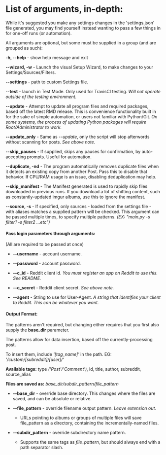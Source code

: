 # List of arguments, in-depth:
While it's suggested you make any settings changes in the 'settings.json' file generated, 
you may find yourself instead wanting to pass a few things in for one-off runs (or automation).

All arguments are optional, but some must be supplied in a group (and are grouped as such):

**-h, --help** -        show help message and exit

**--wizard, -w** - Launch the visual Setup Wizard, to make changes to your Settings/Sources/Filters.

**--settings** -        path to custom Settings file.

**--test** -            launch in Test Mode. Only used for TravisCI testing. 
*Will not operate outside of the testing environment.*

**--update**  -         Attempt to update all program files and required packages, based off the latest RMD release.
This is convenience functionality built in for the sake of simple automation, or users not familiar with Python/Git.
*On some systems, the process of updating Python packages will require Root/Administrator to work.*

**--update_only** -     Same as *--update*, only the script will stop afterwords without scanning for posts. 
*See above note.*

**--skip_pauses** -     If supplied, skips any pauses for confirmation, by auto-accepting prompts. Useful for automation.

**--duplicate, -nd** - The program automatically removes duplicate files when it detects an existing copy from another 
Post. Pass this to disable that behavior. If CPU/RAM usage is an issue, disabling deduplication may help.

**--skip_manifest** - The Manifest generated is used to rapidly skip files downloaded in previous runs. 
If you download a lot of shifting content, such as constantly-updated imgur albums, use this to ignore the manifest.

**--source, -s** - If specified, only sources - loaded from the settings file - with aliases matches a supplied pattern 
will be checked. This argument can be passed multiple times, to specify multiple patterns. 
*(EX: "main.py -s filter1 -s filter2 ...etc")*

#### Pass login parameters through arguments:
(All are required to be passed at once)
+ **--username**  -       account username. 

+ **--password**  -       account password.

+ **--c_id**   -          Reddit client id.  *You must register an app on Reddit to use this. See README.*

+ **--c_secret**  -       Reddit client secret.  *See above note.*

+ **--agent**   -         String to use for User-Agent.  *A string that identifies your client to Reddit. 
This can be whatever you want.*

#### Output Format:
The patterns aren't required, but changing either requires that you first also supply the **base_dir** parameter.

The patterns allow for data insertion, based off the currently-processing post.

To insert them, include *'[tag_name]'* in the path. EG: *'/custom/[subreddit]/[user]/'*

**Available tags:** type *('Post'/'Comment')*, id, title, author, subreddit, source_alias

__Files are saved as:__ *base_dir/subdir_pattern/file_pattern*

+ **--base_dir**  -       override base directory. This changes where the files are saved, and can be absolute or relative.

+ **--file_pattern** -    override filename output pattern. *Leave extension out.*
  + URLs pointing to albums or groups of multiple files will save file_pattern as a directory, containing the incrementally-named files.
  
+ **--subdir_pattern** -  override subdirectory name pattern. 
  + Supports the same tags as *file_pattern*, but should always end with a path separator slash.
